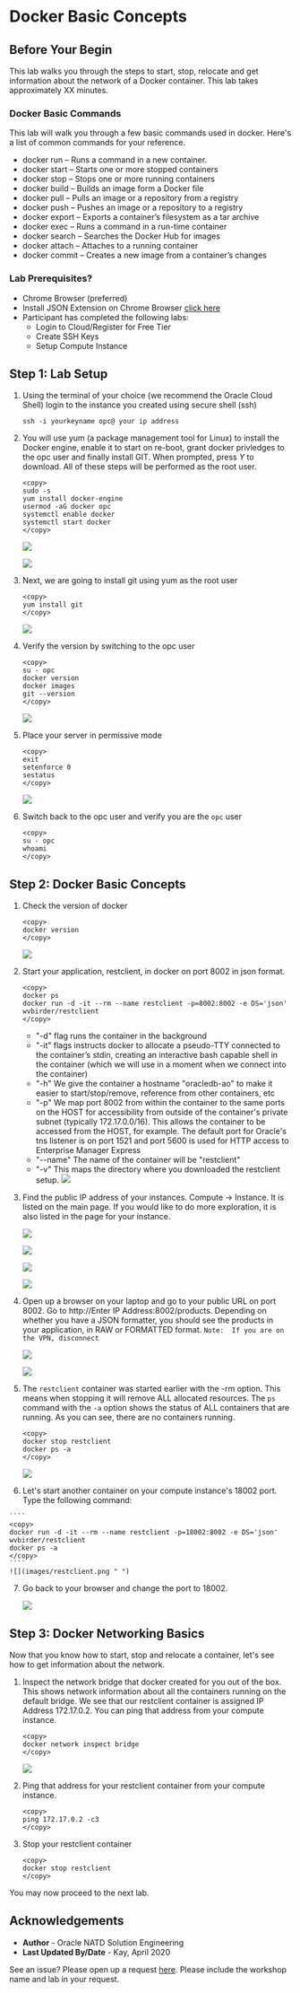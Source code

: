 # Docker Basic Concepts
## Before Your Begin

This lab walks you through the steps to start, stop, relocate and get information about the network of a Docker container.  This lab takes approximately XX minutes.

### Docker Basic Commands

This lab will walk you through a few basic commands used in docker.  Here's a list of common commands for your reference.

- docker run – Runs a command in a new container.
- docker start – Starts one or more stopped containers
- docker stop – Stops one or more running containers
- docker build – Builds an image form a Docker file
- docker pull – Pulls an image or a repository from a registry
- docker push – Pushes an image or a repository to a registry
- docker export – Exports a container’s filesystem as a tar archive
- docker exec – Runs a command in a run-time container
- docker search – Searches the Docker Hub for images
- docker attach – Attaches to a running container
- docker commit – Creates a new image from a container’s changes

### Lab Prerequisites?

* Chrome Browser (preferred)
* Install JSON Extension on Chrome Browser [click here](https://chrome.google.com/webstore/detail/json-formatter/bcjindcccaagfpapjjmafapmmgkkhgoa?hl=en)
* Participant has completed the following labs:
    - Login to Cloud/Register for Free Tier
    - Create SSH Keys 
    - Setup Compute Instance


## Step 1: Lab Setup

1. Using the terminal of your choice (we recommend the Oracle Cloud Shell) login to the instance you created using secure shell (ssh)

    ````
    ssh -i yourkeyname opc@ your ip address
    ````

2. You will use yum (a package management tool for Linux) to install the Docker engine, enable it to start on re-boot, grant docker privledges to the opc user and finally install GIT.  When prompted, press *Y* to download.  All of these steps will be performed as the root user.

    ````
    <copy>
    sudo -s
    yum install docker-engine
    usermod -aG docker opc
    systemctl enable docker
    systemctl start docker
    </copy>
    ````
   ![](images/python1.png " ") 

    ![](images/python2.png " ") 

3. Next, we are going to install git using yum as the root user

    ````
    <copy>
    yum install git
    </copy>
    ````
    ![](images/installgit.png " ") 

4.  Verify the version by switching to the opc user

    ````
    <copy>
    su - opc
    docker version
    docker images
    git --version
    </copy>
    ````
    ![](images/gitversion.png " ") 

5.  Place your server in permissive mode

    ````
    <copy>
    exit
    setenforce 0
    sestatus
    </copy>
    ````
    ![](images/setenforce.png " ") 

6. Switch back to the opc user and verify you are the `opc` user

    ````
    <copy>
    su - opc
    whoami
    </copy>
    ````

## Step 2: Docker Basic Concepts

1.  Check the version of docker

    ````
    <copy>
    docker version
    </copy>
    ````
    ![](images/dockerversion2.png " ") 

2.  Start your application, restclient, in docker on port 8002 in json format.  


    ````
    <copy>
    docker ps
    docker run -d -it --rm --name restclient -p=8002:8002 -e DS='json' wvbirder/restclient
    </copy>
    ````

    - "-d" flag runs the container in the background
    - "-it" flags instructs docker to allocate a pseudo-TTY connected to the container’s stdin, creating an interactive bash capable shell in the container (which we will use in a moment when we connect into the container)
    - "-h" We give the container a hostname "oracledb-ao" to make it easier to start/stop/remove, reference from other containers, etc
    - "-p" We map port 8002 from within the container to the same ports on the HOST for accessibility from outside of the container's private subnet (typically 172.17.0.0/16). This allows the container to be accessed from the HOST, for example. The default port for Oracle's tns listener is on port 1521 and port 5600 is used for HTTP access to Enterprise Manager Express
    - "--name" The name of the container will be "restclient"
    - "-v" This maps the directory where you downloaded the restclient setup.
    ![](images/dockerps.png " ") 

3.  Find the public IP address of your instances.  Compute -> Instance. It is listed on the main page.  If you would like to do more exploration, it is also listed in the page for your instance.

    ![](images/computeinstance.png " ") 

    ![](images/instance-public-ip.png " ")

    ![](images/selectdboptions2.png " ") 

    ![](images/dboptions2.png " ") 

4.  Open up a browser on your laptop and go to your public URL on port 8002.  Go to http://Enter IP Address:8002/products. Depending on whether you have a JSON formatter, you should see the products in your application, in RAW or FORMATTED format.  `Note:  If you are on the VPN, disconnect`

    ![](images/products2-8002.png " ") 

    ![](images/products.png " ")    

5.  The `restclient` container was started earlier with the -rm option.  This means when stopping it will remove ALL allocated resources.  The `ps` command with the `-a` option shows the status of ALL containers that are running.  As you can see, there are no containers running.

    ````
    <copy>
    docker stop restclient
    docker ps -a
    </copy>
    ````
    ![](images/restclient2.png " ")

 6.  Let's start another container on your compute instance's 18002 port.  Type the following command:

    ````
    <copy>
    docker run -d -it --rm --name restclient -p=18002:8002 -e DS='json' wvbirder/restclient
    docker ps -a
    </copy>
    ```` 
    ![](images/restclient.png " ")

7.  Go back to your browser and change the port to 18002.

    ![](images/18002.png " ")


## Step 3: Docker Networking Basics

Now that you know how to start, stop and relocate a container, let's see how to get information about the network.

1.  Inspect the network bridge that docker created for you out of the box.  This shows network information about all the containers running on the default bridge. We see that our restclient container is assigned IP Address 172.17.0.2. You can ping that address from your compute instance.

    ````
    <copy>
    docker network inspect bridge
    </copy>
    ````
    ![](images/network.png " ")

2.  Ping that address for your restclient container from your compute instance.

    ````
    <copy>
    ping 172.17.0.2 -c3
    </copy>
    ````
4.  Stop your restclient container

    ````
    <copy>
    docker stop restclient
    </copy>
    ````  
    
You may now proceed to the next lab.

## Acknowledgements
* **Author** - Oracle NATD Solution Engineering
* **Last Updated By/Date** - Kay, April 2020

See an issue?  Please open up a request [here](https://github.com/oracle/learning-library/issues).   Please include the workshop name and lab in your request. 


